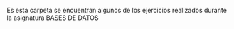 Es esta carpeta se encuentran algunos de los ejercicios realizados durante la asignatura BASES DE DATOS
